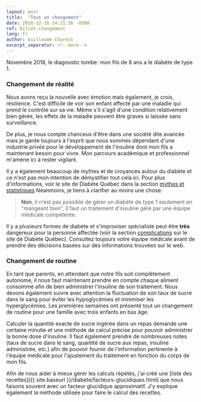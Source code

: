```yaml
---
layout: post
title:  "Tout un changement"
date: 2018-12-16 14:21:56 -0500
ref: billet-changement
lang: fr
author: Guillaume Charest
excerpt_separator: <!--more-->
---
```

Novembre 2018, le diagnostic tombe: mon fils de 8 ans a le diabète de type 1.
<!--more-->

### Changement de réalité

Nous avons reçu la nouvelle avec émotion mais également, je crois, résilience. C'est difficile de voir son enfant affecté par une maladie qui prend le contrôle sur sa vie. Même s'il s'agit d'une condition relativement bien gérée, les effets de la maladie peuvent être graves si laissée sans surveillance.

De plus, je nous compte chanceux d'être dans une société dite avancée mais je garde toujours à l'esprit que nous sommes dépendant d'une industrie privée pour le développement de l'insuline dont mon fils a maintenant besoin pour vivre. Mon parcours académique et professionnel m'amène ici à rester vigilant.

Il y a également beaucoup de mythes et de croyances autour du diabète et ce n'est pas mon intention de démystifier tout cela ici. Pour plus d'informations, voir le site de Diabète Québec dans la section [mythes et statistiques](https://www.diabete.qc.ca/fr/comprendre-le-diabete/tout-sur-le-diabete/mythes-et-statistiques) Néanmoins, je tiens à clarifier au moins une chose:

> **Non**, il n'est pas possible de gérer un diabète de type 1 seulement en "mangeant bien", il faut un traitement d'insuline géré par une équipe médicale compétente.

Il y a plusieurs formes de diabète et s'improviser spécialiste peut être **très** dangereux pour la personne affectée (voir la section [complications](https://www.diabete.qc.ca/fr/comprendre-le-diabete/tout-sur-le-diabete/complications) sur le site de Diabète Québec). Consultez toujours votre équipe médicale avant de prendre des décisions basées sur des informations trouvées sur le web.

### Changement de routine

En tant que parents, en attendant que notre fils soit complètement autonome, il nous faut maintenant prendre en compte chaque aliment consommé afin de bien administrer l'insuline de son traitement. Nous devons également suivre avec attention la fluctuation de son taux de sucre dans le sang pour éviter les hypoglycémies et minimiser les hyperglycémies. Les premières semaines ont présenté tout un changement de routine pour une famille avec trois enfants en bas âge.

Calculer la quantité exacte de sucre ingérée dans un repas demande une certaine minutie et une méthode de calcul précise pour pouvoir administrer la bonne dose d'insuline. Il faut également prendre de nombreuses notes (taux de sucre dans le sang, quantité de sucre aux repas, insuline administrée, etc.) afin de pouvoir fournir de l'information pertinente à l'équipe médicale pour l'ajustement du traitement en fonction du corps de mon fils.

Afin de nous aider à mieux gérer les calculs répétés, j'ai créé une [liste des recettes]({{ site.baseurl }}/diabete/facteurs-glucidiques.html) que nous faisons souvent avec un facteur glucidique approximatif. J'y explique également la méthode utilisée pour faire le calcul des recettes.
